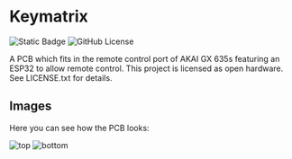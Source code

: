 # Keymatrix

![Static Badge](https://img.shields.io/badge/-Open_Hardware-white?logo=opensourcehardware&logoColor=blue)
![GitHub License](https://img.shields.io/github/license/funkeleinhorn/akai-remote-pcb)

A PCB which fits in the remote control port of AKAI GX 635s featuring an ESP32 to allow remote control.
This project is licensed as open hardware. See LICENSE.txt for details.

## Images

Here you can see how the PCB looks:

![top](https://funkeleinhorn.github.io/akai-remote-pcb/top.png)
![bottom](https://funkeleinhorn.github.io/akai-remote-pcb/bottom.png)

